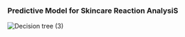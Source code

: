 ### Predictive Model for Skincare Reaction AnalysiS

![Decision tree (3)](https://github.com/user-attachments/assets/a56a1ac8-ed69-4e8f-ba9b-b9791e2e72a4)
